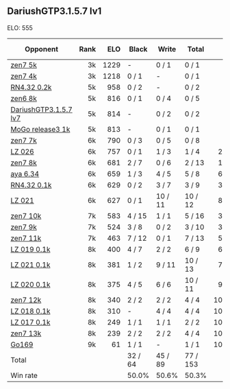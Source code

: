 ## DariushGTP3.1.5.7 lv1 ##

ELO: 555

Opponent | Rank | ELO | Black | Write | Total | Win rate
---------|-----:|----:|-------|-------|-------|-------:
[zen7 5k](zen7%205k.md) | 3k | 1229 | - | 0 / 1 | 0 / 1 | 0.0%
[zen7 4k](zen7%204k.md) | 3k | 1218 | 0 / 1 | - | 0 / 1 | 0.0%
[RN4.32 0.2k](RN4.32%200.2k.md) | 5k | 958 | 0 / 2 | - | 0 / 2 | 0.0%
[zen6 8k](zen6%208k.md) | 5k | 816 | 0 / 1 | 0 / 4 | 0 / 5 | 0.0%
[DariushGTP3.1.5.7 lv7](DariushGTP3.1.5.7%20lv7.md) | 5k | 814 | - | 0 / 2 | 0 / 2 | 0.0%
[MoGo release3 1k](MoGo%20release3%201k.md) | 5k | 813 | - | 0 / 1 | 0 / 1 | 0.0%
[zen7 7k](zen7%207k.md) | 6k | 790 | 0 / 3 | 0 / 5 | 0 / 8 | 0.0%
[LZ 026](LZ%20026.md) | 6k | 757 | 0 / 1 | 1 / 3 | 1 / 4 | 25.0%
[zen7 8k](zen7%208k.md) | 6k | 681 | 2 / 7 | 0 / 6 | 2 / 13 | 15.4%
[aya 6.34](aya%206.34.md) | 6k | 659 | 1 / 3 | 4 / 5 | 5 / 8 | 62.5%
[RN4.32 0.1k](RN4.32%200.1k.md) | 6k | 629 | 0 / 2 | 3 / 7 | 3 / 9 | 33.3%
[LZ 021](LZ%20021.md) | 6k | 627 | 0 / 1 | 10 / 11 | 10 / 12 | 83.3%
[zen7 10k](zen7%2010k.md) | 7k | 583 | 4 / 15 | 1 / 1 | 5 / 16 | 31.3%
[zen7 9k](zen7%209k.md) | 7k | 524 | 3 / 8 | 0 / 2 | 3 / 10 | 30.0%
[zen7 11k](zen7%2011k.md) | 7k | 463 | 7 / 12 | 0 / 1 | 7 / 13 | 53.8%
[LZ 019 0.1k](LZ%20019%200.1k.md) | 8k | 400 | 4 / 7 | 2 / 2 | 6 / 9 | 66.7%
[LZ 021 0.1k](LZ%20021%200.1k.md) | 8k | 381 | 1 / 2 | 9 / 11 | 10 / 13 | 76.9%
[LZ 020 0.1k](LZ%20020%200.1k.md) | 8k | 375 | 4 / 5 | 6 / 6 | 10 / 11 | 90.9%
[zen7 12k](zen7%2012k.md) | 8k | 340 | 2 / 2 | 2 / 2 | 4 / 4 | 100.0%
[LZ 018 0.1k](LZ%20018%200.1k.md) | 8k | 310 | - | 4 / 4 | 4 / 4 | 100.0%
[LZ 017 0.1k](LZ%20017%200.1k.md) | 8k | 249 | 1 / 1 | 1 / 1 | 2 / 2 | 100.0%
[zen7 13k](zen7%2013k.md) | 8k | 239 | 2 / 2 | 2 / 2 | 4 / 4 | 100.0%
[Go169](Go169.md) | 9k | 61 | 1 / 1 | - | 1 / 1 | 100.0%
Total | | | 32 / 64 | 45 / 89 | 77 / 153 | 
Win rate| | | 50.0% | 50.6% | 50.3% | 

